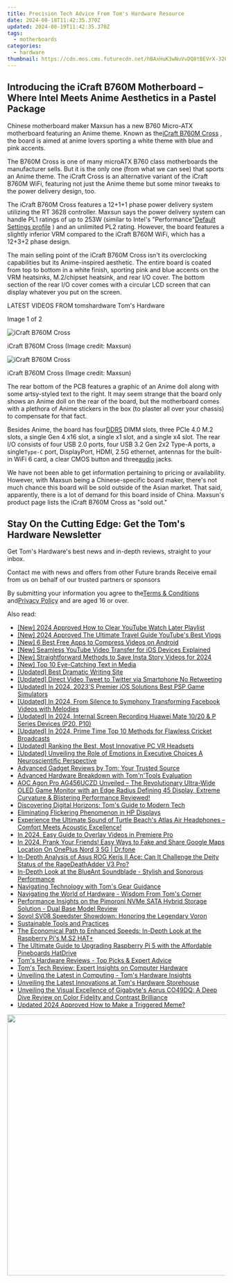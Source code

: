 ```yaml
---
title: Precision Tech Advice From Tom's Hardware Resource
date: 2024-08-18T11:42:35.370Z
updated: 2024-08-19T11:42:35.370Z
tags:
  - motherboards
categories:
  - hardware
thumbnail: https://cdn.mos.cms.futurecdn.net/hBAxHuK3wNuVvDQ8tBEVrX-320-80.jpg
---
```


## Introducing the iCraft B760M Motherboard – Where Intel Meets Anime Aesthetics in a Pastel Package

Chinese motherboard maker Maxsun has a new B760 Micro-ATX motherboard featuring an Anime theme. Known as the[iCraft B760M Cross](https://www.maxsun.com/products/icraft-b760m-cross) , the board is aimed at anime lovers sporting a white theme with blue and pink accents.

 The B760M Cross is one of many microATX B760 class motherboards the manufacturer sells. But it is the only one (from what we can see) that sports an Anime theme. The iCraft Cross is an alternative variant of the iCraft B760M WiFi, featuring not just the Anime theme but some minor tweaks to the power delivery design, too.

 The iCraft B760M Cross features a 12+1+1 phase power delivery system utilizing the RT 3628 controller. Maxsun says the power delivery system can handle PL1 ratings of up to 253W (similar to Intel's "Performance"[Default Settings profile](https://tools.techidaily.com) ) and an unlimited PL2 rating. However, the board features a slightly inferior VRM compared to the iCraft B760M WiFi, which has a 12+3+2 phase design.

 The main selling point of the iCraft B760M Cross isn't its overclocking capabilities but its Anime-inspired aesthetic. The entire board is coated from top to bottom in a white finish, sporting pink and blue accents on the VRM heatsinks, M.2/chipset heatsink, and rear I/O cover. The bottom section of the rear I/O cover comes with a circular LCD screen that can display whatever you put on the screen.

 LATEST VIDEOS FROM tomshardware Tom's Hardware

 Image 1 of 2

![iCraft B760M Cross](https://vanilla.futurecdn.net/cyclingnews/media/img/missing-image.svg)

 iCraft B760M Cross  (Image credit: Maxsun)

![iCraft B760M Cross](https://vanilla.futurecdn.net/cyclingnews/media/img/missing-image.svg)

 iCraft B760M Cross  (Image credit: Maxsun)

 The rear bottom of the PCB features a graphic of an Anime doll along with some artsy-styled text to the right. It may seem strange that the board only shows an Anime doll on the rear of the board, but the motherboard comes with a plethora of Anime stickers in the box (to plaster all over your chassis) to compensate for that fact.

 Besides Anime, the board has four[DDR5](https://tools.techidaily.com) DIMM slots, three PCIe 4.0 M.2 slots, a single Gen 4 x16 slot, a single x1 slot, and a single x4 slot. The rear I/O consists of four USB 2.0 ports, four USB 3.2 Gen 2x2 Type-A ports, a single`Type-C` port, DisplayPort, HDMI, 2.5G ethernet, antennas for the built-in WiFi 6 card, a clear CMOS button and three[audio](https://tools.techidaily.com) jacks.

 We have not been able to get information pertaining to pricing or availability. However, with Maxsun being a Chinese-specific board maker, there's not much chance this board will be sold outside of the Asian market. That said, apparently, there is a lot of demand for this board inside of China. Maxsun's product page lists the iCraft B760M Cross as "sold out."

## Stay On the Cutting Edge: Get the Tom's Hardware Newsletter

 Get Tom's Hardware's best news and in-depth reviews, straight to your inbox.

 Contact me with news and offers from other Future brands  Receive email from us on behalf of our trusted partners or sponsors

 By submitting your information you agree to the[Terms & Conditions](https://futureplc.com/terms-conditions/) and[Privacy Policy](https://futureplc.com/privacy-policy/) and are aged 16 or over.

<ins class="adsbygoogle"
     style="display:block"
     data-ad-format="autorelaxed"
     data-ad-client="ca-pub-7571918770474297"
     data-ad-slot="1223367746"></ins>



<ins class="adsbygoogle"
     style="display:block"
     data-ad-client="ca-pub-7571918770474297"
     data-ad-slot="8358498916"
     data-ad-format="auto"
     data-full-width-responsive="true"></ins>

<span class="atpl-alsoreadstyle">Also read:</span>
<div><ul>
<li><a href="https://youtube-lab.techidaily.com/024-approved-how-to-clear-youtube-watch-later-playlist/"><u>[New] 2024 Approved  How to Clear YouTube Watch Later Playlist</u></a></li>
<li><a href="https://youtube-zero.techidaily.com/024-approved-the-ultimate-travel-guide-youtubes-best-vlogs/"><u>[New] 2024 Approved  The Ultimate Travel Guide  YouTube's Best Vlogs</u></a></li>
<li><a href="https://some-techniques.techidaily.com/new-6-best-free-apps-to-compress-videos-on-android/"><u>[New] 6 Best Free Apps to Compress Videos on Android</u></a></li>
<li><a href="https://youtube-stream.techidaily.com/new-seamless-youtube-video-transfer-for-ios-devices-explained/"><u>[New] Seamless YouTube Video Transfer for iOS Devices Explained</u></a></li>
<li><a href="https://instagram-clips.techidaily.com/new-straightforward-methods-to-save-insta-story-videos-for-2024/"><u>[New] Straightforward Methods to Save Insta Story Videos for 2024</u></a></li>
<li><a href="https://some-approaches.techidaily.com/new-top-10-eye-catching-text-in-media/"><u>[New] Top 10 Eye-Catching Text in Media</u></a></li>
<li><a href="https://extra-lessons.techidaily.com/updated-best-dramatic-writing-site/"><u>[Updated] Best Dramatic Writing Site</u></a></li>
<li><a href="https://twitter-videos.techidaily.com/updated-direct-video-tweet-to-twitter-via-smartphone-no-retweeting/"><u>[Updated] Direct Video Tweet to Twitter via Smartphone No Retweeting</u></a></li>
<li><a href="https://screen-capture.techidaily.com/updated-in-2024-2023s-premier-ios-solutions-best-psp-game-simulators/"><u>[Updated] In 2024, 2023'S Premier iOS Solutions  Best PSP Game Simulators</u></a></li>
<li><a href="https://facebook-video-content.techidaily.com/updated-in-2024-from-silence-to-symphony-transforming-facebook-videos-with-melodies/"><u>[Updated] In 2024, From Silence to Symphony  Transforming Facebook Videos with Melodies</u></a></li>
<li><a href="https://screen-video-capture.techidaily.com/updated-in-2024-internal-screen-recording-huawei-mate-1020-and-p-series-devices-p20-p10/"><u>[Updated] In 2024, Internal Screen Recording  Huawei Mate 10/20 & P Series Devices (P20, P10)</u></a></li>
<li><a href="https://fox-access.techidaily.com/updated-in-2024-prime-time-top-10-methods-for-flawless-cricket-broadcasts/"><u>[Updated] In 2024, Prime Time  Top 10 Methods for Flawless Cricket Broadcasts</u></a></li>
<li><a href="https://extra-approaches.techidaily.com/updated-ranking-the-best-most-innovative-pc-vr-headsets/"><u>[Updated] Ranking the Best, Most Innovative PC VR Headsets</u></a></li>
<li><a href="https://facebook-record-videos.techidaily.com/updated-unveiling-the-role-of-emotions-in-executive-choices-a-neuroscientific-perspective/"><u>[Updated] Unveiling the Role of Emotions in Executive Choices  A Neuroscientific Perspective</u></a></li>
<li><a href="https://hardware-reviews.techidaily.com/advanced-gadget-reviews-by-tom-your-trusted-source/"><u>Advanced Gadget Reviews by Tom: Your Trusted Source</u></a></li>
<li><a href="https://hardware-reviews.techidaily.com/advanced-hardware-breakdown-with-tomntools-evaluation/"><u>Advanced Hardware Breakdown with Tom'n'Tools Evaluation</u></a></li>
<li><a href="https://hardware-reviews.techidaily.com/aoc-agon-pro-ag456uczd-unveiled-the-revolutionary-ultra-wide-oled-game-monitor-with-an-edge-radius-defining-45-display-extreme-curvature-and-blistering-perf5/"><u>AOC Agon Pro AG456UCZD Unveiled – The Revolutionary Ultra-Wide OLED Game Monitor with an Edge Radius Defining 45 Display, Extreme Curvature & Blistering Performance Reviewed!</u></a></li>
<li><a href="https://hardware-reviews.techidaily.com/discovering-digital-horizons-toms-guide-to-modern-tech/"><u>Discovering Digital Horizons: Tom's Guide to Modern Tech</u></a></li>
<li><a href="https://network-issues.techidaily.com/eliminating-flickering-phenomenon-in-hp-displays/"><u>Eliminating Flickering Phenomenon in HP Displays</u></a></li>
<li><a href="https://hardware-reviews.techidaily.com/1723341724260-experience-the-ultimate-sound-of-turtle-beachs-atlas-air-headphones-comfort-meets-acoustic-excellence/"><u>Experience the Ultimate Sound of Turtle Beach's Atlas Air Headphones – Comfort Meets Acoustic Excellence!</u></a></li>
<li><a href="https://ai-editing-video.techidaily.com/in-2024-easy-guide-to-overlay-videos-in-premiere-pro/"><u>In 2024, Easy Guide to Overlay Videos in Premiere Pro</u></a></li>
<li><a href="https://phone-solutions.techidaily.com/in-2024-prank-your-friends-easy-ways-to-fake-and-share-google-maps-location-on-oneplus-nord-3-5g-drfone-by-drfone-virtual-android/"><u>In 2024, Prank Your Friends! Easy Ways to Fake and Share Google Maps Location On OnePlus Nord 3 5G | Dr.fone</u></a></li>
<li><a href="https://hardware-reviews.techidaily.com/in-depth-analysis-of-asus-rog-keris-ii-ace-can-it-challenge-the-deity-status-of-the-ragedeathadder-v3-pro/"><u>In-Depth Analysis of Asus ROG Keris II Ace: Can It Challenge the Deity Status of the RageDeathAdder V3 Pro?</u></a></li>
<li><a href="https://hardware-reviews.techidaily.com/in-depth-look-at-the-blueant-soundblade-stylish-and-sonorous-performance/"><u>In-Depth Look at the BlueAnt Soundblade - Stylish and Sonorous Performance</u></a></li>
<li><a href="https://hardware-reviews.techidaily.com/navigating-technology-with-toms-gear-guidance/"><u>Navigating Technology with Tom's Gear Guidance</u></a></li>
<li><a href="https://hardware-reviews.techidaily.com/navigating-the-world-of-hardware-wisdom-from-toms-corner/"><u>Navigating the World of Hardware - Wisdom From Tom's Corner</u></a></li>
<li><a href="https://hardware-reviews.techidaily.com/performance-insights-on-the-pimoroni-nvme-sata-hybrid-storage-solution-dual-base-model-review/"><u>Performance Insights on the Pimoroni NVMe SATA Hybrid Storage Solution - Dual Base Model Review</u></a></li>
<li><a href="https://hardware-reviews.techidaily.com/sovol-sv08-speedster-showdown-honoring-the-legendary-voron/"><u>Sovol SV08 Speedster Showdown: Honoring the Legendary Voron</u></a></li>
<li><a href="https://hardware-reviews.techidaily.com/sustainable-tools-and-practices/"><u>Sustainable Tools and Practices</u></a></li>
<li><a href="https://hardware-reviews.techidaily.com/the-economical-path-to-enhanced-speeds-in-depth-look-at-the-raspberry-pis-ms2-hatplus/"><u>The Economical Path to Enhanced Speeds: In-Depth Look at the Raspberry Pi's M.S2 HAT+</u></a></li>
<li><a href="https://hardware-reviews.techidaily.com/the-ultimate-guide-to-upgrading-raspberry-pi-5-with-the-affordable-pineboards-hatdrive/"><u>The Ultimate Guide to Upgrading Raspberry Pi 5 with the Affordable Pineboards HatDrive</u></a></li>
<li><a href="https://hardware-reviews.techidaily.com/toms-hardware-reviews-top-picks-and-expert-advice/"><u>Tom's Hardware Reviews - Top Picks & Expert Advice</u></a></li>
<li><a href="https://hardware-reviews.techidaily.com/toms-tech-review-expert-insights-on-computer-hardware/"><u>Tom's Tech Review: Expert Insights on Computer Hardware</u></a></li>
<li><a href="https://hardware-reviews.techidaily.com/unveiling-the-latest-in-computing-toms-hardware-insights/"><u>Unveiling the Latest in Computing - Tom's Hardware Insights</u></a></li>
<li><a href="https://hardware-reviews.techidaily.com/unveiling-the-latest-innovations-at-toms-hardware-storehouse/"><u>Unveiling the Latest Innovations at Tom's Hardware Storehouse</u></a></li>
<li><a href="https://hardware-reviews.techidaily.com/unveiling-the-visual-excellence-of-gigabytes-aorus-co49dq-a-deep-dive-review-on-color-fidelity-and-contrast-brilliance/"><u>Unveiling the Visual Excellence of Gigabyte's Aorus CO49DQ: A Deep Dive Review on Color Fidelity and Contrast Brilliance</u></a></li>
<li><a href="https://meme-emoji.techidaily.com/updated-2024-approved-how-to-make-a-triggered-meme/"><u>Updated 2024 Approved How to Make a Triggered Meme?</u></a></li>
</ul></div>

<!-- affiliate ads begin -->
<a href="https://appsumo.8odi.net/c/5597632/2068416/7443" target="_top" id="2068416"><img src="//a.impactradius-go.com/display-ad/7443-2068416" border="0" alt="" width="1200" height="600"/></a><img height="0" width="0" src="https://appsumo.8odi.net/i/5597632/2068416/7443" style="position:absolute;visibility:hidden;" border="0" />
<!-- affiliate ads end -->